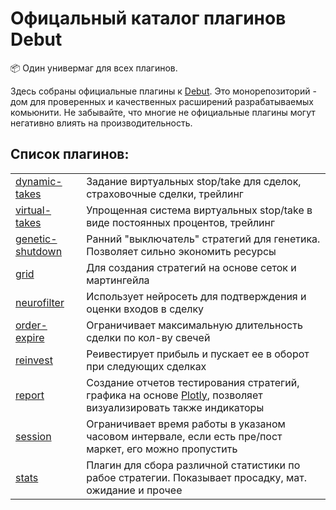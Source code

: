 # Офицальный каталог плагинов Debut

📦 Один универмаг для всех плагинов.

Здесь собраны официальные плагины к [Debut](https://github.com/debut-js/Debut). Это монорепозиторий - дом для проверенных и качественных расширений разрабатываемых комьюнити.
Не забывайте, что многие не официальные плагины могут негативно влиять на производительность.

## Список плагинов:
|                                     |                                                            |
| ----------------------------------- | ---------------------------------------------------------- |
| [dynamic-takes](packages/dynamic-takes) | Задание виртуальных stop/take для сделок, страховочные сделки, трейлинг |
| [virtual-takes](packages/virtual-takes) | Упрощенная система виртуальных stop/take в виде постоянных процентов, трейлинг  |
| [genetic-shutdown](packages/genetic-shutdown) | Ранний "выключатель" стратегий для генетика. Позволяет сильно экономить ресурсы |
| [grid](packages/grid) | Для создания стратегий на основе сеток и мартингейла |
| [neurofilter](packages/neurofilter) | Использует нейросеть для подтверждения и оценки входов в сделку |
| [order-expire](packages/order-expire) | Ограничивает максимальную длительность сделки по кол-ву свечей |
| [reinvest](packages/reinvest) | Реивестирует прибыль и пускает ее в оборот при следующих сделках |
| [report](packages/report) | Создание отчетов тестирования стратегий, графика на основе [Plotly](https://plotly.com/javascript/), позволяет визуализировать также индикаторы|
| [session](packages/session) | Ограничивает время работы в указаном часовом интервале, если есть пре/пост маркет, его можно пропустить |
| [stats](packages/reinvest) | Плагин для сбора различной статистики по рабое стратегии. Показывает просадку, мат. ожидание и прочее |
